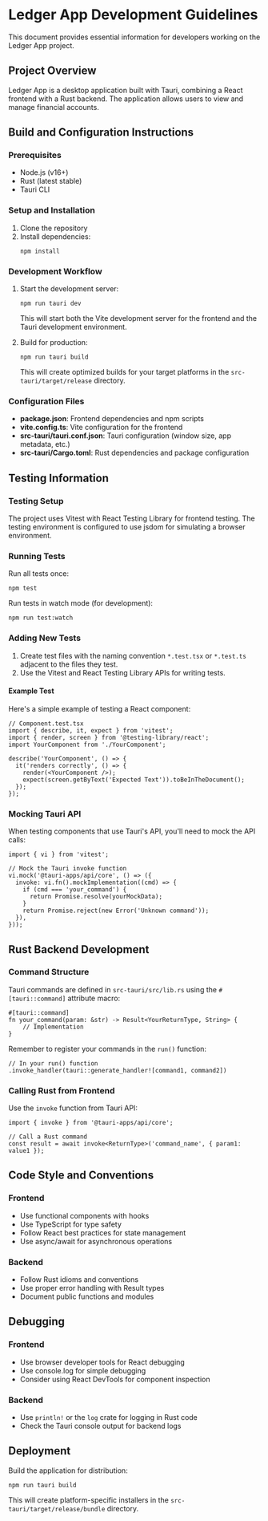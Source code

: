 # Ledger App Development Guidelines

This document provides essential information for developers working on the Ledger App project.

## Project Overview

Ledger App is a desktop application built with Tauri, combining a React frontend with a Rust backend. The application allows users to view and manage financial accounts.

## Build and Configuration Instructions

### Prerequisites

- Node.js (v16+)
- Rust (latest stable)
- Tauri CLI

### Setup and Installation

1. Clone the repository
2. Install dependencies:
   ```
   npm install
   ```

### Development Workflow

1. Start the development server:
   ```
   npm run tauri dev
   ```
   This will start both the Vite development server for the frontend and the Tauri development environment.

2. Build for production:
   ```
   npm run tauri build
   ```
   This will create optimized builds for your target platforms in the `src-tauri/target/release` directory.

### Configuration Files

- **package.json**: Frontend dependencies and npm scripts
- **vite.config.ts**: Vite configuration for the frontend
- **src-tauri/tauri.conf.json**: Tauri configuration (window size, app metadata, etc.)
- **src-tauri/Cargo.toml**: Rust dependencies and package configuration

## Testing Information

### Testing Setup

The project uses Vitest with React Testing Library for frontend testing. The testing environment is configured to use jsdom for simulating a browser environment.

### Running Tests

Run all tests once:
```
npm test
```

Run tests in watch mode (for development):
```
npm run test:watch
```

### Adding New Tests

1. Create test files with the naming convention `*.test.tsx` or `*.test.ts` adjacent to the files they test.
2. Use the Vitest and React Testing Library APIs for writing tests.

#### Example Test

Here's a simple example of testing a React component:

```
// Component.test.tsx
import { describe, it, expect } from 'vitest';
import { render, screen } from '@testing-library/react';
import YourComponent from './YourComponent';

describe('YourComponent', () => {
  it('renders correctly', () => {
    render(<YourComponent />);
    expect(screen.getByText('Expected Text')).toBeInTheDocument();
  });
});
```

### Mocking Tauri API

When testing components that use Tauri's API, you'll need to mock the API calls:

```
import { vi } from 'vitest';

// Mock the Tauri invoke function
vi.mock('@tauri-apps/api/core', () => ({
  invoke: vi.fn().mockImplementation((cmd) => {
    if (cmd === 'your_command') {
      return Promise.resolve(yourMockData);
    }
    return Promise.reject(new Error('Unknown command'));
  }),
}));
```

## Rust Backend Development

### Command Structure

Tauri commands are defined in `src-tauri/src/lib.rs` using the `#[tauri::command]` attribute macro:

```
#[tauri::command]
fn your_command(param: &str) -> Result<YourReturnType, String> {
    // Implementation
}
```

Remember to register your commands in the `run()` function:

```
// In your run() function
.invoke_handler(tauri::generate_handler![command1, command2])
```

### Calling Rust from Frontend

Use the `invoke` function from Tauri API:

```
import { invoke } from '@tauri-apps/api/core';

// Call a Rust command
const result = await invoke<ReturnType>('command_name', { param1: value1 });
```

## Code Style and Conventions

### Frontend

- Use functional components with hooks
- Use TypeScript for type safety
- Follow React best practices for state management
- Use async/await for asynchronous operations

### Backend

- Follow Rust idioms and conventions
- Use proper error handling with Result types
- Document public functions and modules

## Debugging

### Frontend

- Use browser developer tools for React debugging
- Use console.log for simple debugging
- Consider using React DevTools for component inspection

### Backend

- Use `println!` or the `log` crate for logging in Rust code
- Check the Tauri console output for backend logs

## Deployment

Build the application for distribution:

```
npm run tauri build
```

This will create platform-specific installers in the `src-tauri/target/release/bundle` directory.